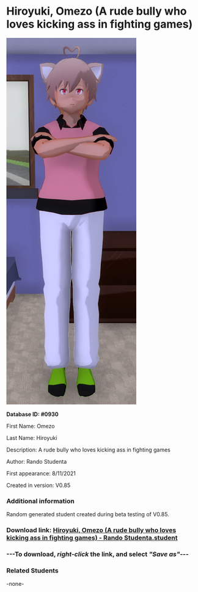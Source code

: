 # Hiroyuki, Omezo (A rude bully who loves kicking ass in fighting games)

<img src="../../Files/Images/Hiroyuki, Omezo (A rude bully who loves kicking ass in fighting games).png" title="Hiroyuki, Omezo (A rude bully who loves kicking ass in fighting games) - Rando Studenta">

**Database ID: #0930**

First Name: Omezo

Last Name: Hiroyuki

Description: A rude bully who loves kicking ass in fighting games

Author: Rando Studenta

First appearance: 8/11/2021

Created in version: V0.85

### Additional information

Random generated student created during beta testing of V0.85.

### Download link: <a href="https://raw.githubusercontent.com/Arbiter1223/Daigaku-Gurashi-Custom-Students/master/Files/Student%20Files/Hiroyuki%2C%20Omezo%20(A%20rude%20bully%20who%20loves%20kicking%20ass%20in%20fighting%20games)%20-%20Rando%20Studenta.student">Hiroyuki, Omezo (A rude bully who loves kicking ass in fighting games) - Rando Studenta.student</a>

### ---**To download, _right-click_ the link, and select _"Save as"_**---

### Related Students

-none-

